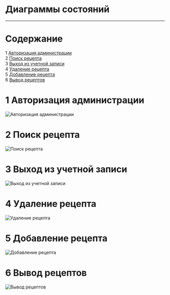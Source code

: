 # Диаграммы состояний
---  

# Содержание
1 [Авторизация администрации](#auth)  
2 [Поиск рецепта](#search)  
3 [Выход из учетной записи](#logout)  
4 [Удаление рецепта](#delete)  
5 [Добавление рецепта](#add)  
6 [Вывод рецептов](#show)  


<a name="auth"/> 

# 1 Авторизация администрации
![Авторизация администрации](Authorization.png)

<a name="search"/>

# 2 Поиск рецепта
![Поиск рецепта](Search.png)

<a name="logout"/>

# 3 Выход из учетной записи
![Выход из учетной записи](Logout.png)

<a name="delete"/>

# 4 Удаление рецепта
![Удаление рецепта](DeleteRecipe.png)

<a name="add"/>

# 5 Добавление рецепта
![Добавление рецепта](AddRecipe.png)

<a name="show"/> 

# 6 Вывод рецептов
![Вывод рецептов](ShowRecipes.png)

<a name="delete"/>


